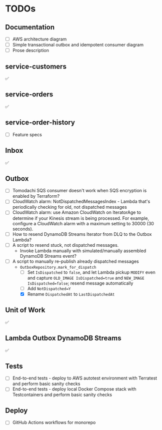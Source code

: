 # TODOs

## Documentation

- [ ] AWS architecture diagram
- [ ] Simple transactional outbox and idempotent consumer diagram
- [ ] Prose description

## service-customers

✅

## service-orders

✅

## service-order-history

- [ ] Feature specs

## Inbox

✅

## Outbox

- [ ] Tomodachi SQS consumer doesn't work when SQS encryption is enabled by Terraform?
- [ ] CloudWatch alarm: NotDispatchedMessagesIndex - Lambda that's periodically checking for old, not dispatched messages
- [ ] CloudWatch alarm: use Amazon CloudWatch on IteratorAge to determine if your Kinesis stream is being processed. For example, configure a CloudWatch alarm with a maximum setting to 30000 (30 seconds).
- [ ] How to resend DynamoDB Streams Iterator from DLQ to the Outbox Lambda?
- [ ] A script to resend stuck, not dispatched messages.
  - Invoke Lambda manually with simulated/manually assembled DynamoDB Streams event?
- [ ] A script to manually re-publish already dispatched messages
  - `OutboxRepository.mark_for_dispatch`
    - [ ] Set `IsDispatched` to `false`, and let Lambda pickup `MODIFY` even and capture `OLD_IMAGE IsDispatched=true` and `NEW_IMAGE IsDispatched=false`; resend message automatically
    - [ ] Add `NotDispatched=Y`
    - [x] Rename `DispatchedAt` to `LastDispatchedAt`

## Unit of Work

✅

## Lambda Outbox DynamoDB Streams

✅

## Tests

- [ ] End-to-end tests - deploy to AWS autotest environment with Terratest and perform basic sanity checks
- [ ] End-to-end tests - deploy local Docker Compose stack with Testcontainers and perform basic sanity checks

## Deploy

- [ ] GitHub Actions workflows for monorepo
